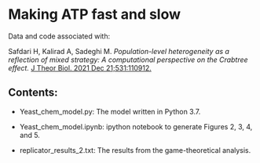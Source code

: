 # Making ATP fast and slow

Data and code associated with:

Safdari H, Kalirad A, Sadeghi M. _Population-level heterogeneity as a reflection of mixed strategy: A computational perspective on the Crabtree effect._ [J Theor Biol. 2021 Dec 21;531:110912.](10.1016/j.jtbi.2021.110912)

## Contents:

+ Yeast_chem_model.py: The model written in Python 3.7.

+ Yeast_chem_model.ipynb: ipython notebook to generate Figures 2, 3, 4, and 5.

+ replicator_results_2.txt: The results from the game-theoretical analysis.

